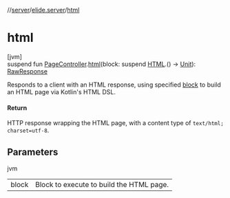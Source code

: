 //[server](../../index.md)/[elide.server](index.md)/[html](html.md)

# html

[jvm]\
suspend fun [PageController](../elide.server.controller/-page-controller/index.md).[html](html.md)(block: suspend [HTML](../../../../packages/server/kotlinx.html/-h-t-m-l/index.md).() -&gt; [Unit](https://kotlinlang.org/api/latest/jvm/stdlib/kotlin/-unit/index.html)): [RawResponse](index.md#852884585%2FClasslikes%2F-1343588467)

Responds to a client with an HTML response, using specified [block](html.md) to build an HTML page via Kotlin's HTML DSL.

#### Return

HTTP response wrapping the HTML page, with a content type of `text/html; charset=utf-8`.

## Parameters

jvm

| | |
|---|---|
| block | Block to execute to build the HTML page. |
